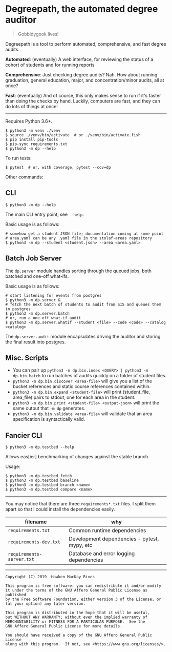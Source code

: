 # Degreepath, the automated degree auditor

> Gobbldygook lives!

Degreepath is a tool to perform automated, comprehensive, and fast degree audits.

**Automated**: (eventually) A web interface, for reviewing the status of a cohort of students and for running reports

**Comprehensive**: Just checking degree audits? Nah. How about running graduation, general education, major, and concentration/minor audits, all at once?

**Fast**: (eventually) And of course, this only makes sense to run if it's faster than doing the checks by hand. Luckily, computers are fast, and they can do lots of things at once!

---

Requires Python 3.6+.

```shell script
$ python3 -m venv ./venv
$ source ./venv/bin/activate  # or ./venv/bin/activate.fish
$ pip install pip-tools
$ pip-sync requirements.txt
$ python3 -m dp --help
```

To run tests:

```shell script
$ pytest  # or, with coverage, pytest --cov=dp
```

Other commands:

## CLI

```shell script
$ python3 -m dp --help
```

The main CLI entry point; see `--help`.

Basic usage is as follows:

```shell script
# somehow get a student JSON file; documentation coming at some point
# area.yaml can be any .yaml file in the stolaf-areas repository
$ python3 -m dp --student <student.json> --area <area.yaml>
```

## Batch Job Server

The `dp.server` module handles sorting through the queued jobs, both batched and one-off what-ifs.

Basic usage is as follows:

```shell script
# start listening for events from postgres
$ python3 -m dp.server &
# fetch the next batch of students to audit from SIS and queues them in postgres
$ python3 -m dp.server.batch
# or, run a one-off what-if audit
$ python3 -m dp.server.whatif --student <file> --code <code> --catalog <catalog>
```

The `dp.server.audit` module encapsulates driving the auditor and storing the final result into postgres.

## Misc. Scripts

- You can pair up `python3 -m dp.bin.index <QUERY> | python3 -m dp.bin.batch` to run batches of audits quickly on a folder of student files.
- `python3 -m dp.bin.discover <area-file>` will give you a list of the bucket references and static course references contained within.
- `python3 -m dp.bin.expand <student-file>` will print (student_file, area_file) pairs to stdout, one for each area in the student.
- `python3 -m dp.bin.print <student-file> <output-json>` will print the same output that `-m dp` generates.
- `python3 -m dp.bin.validate <area-file>` will validate that an area specification is syntactically valid.

## Fancier CLI

```shell script
$ python3 -m dp.testbed --help
```

Allows eas[ier] benchmarking of changes against the stable branch.

Usage:

```shell script
$ python3 -m dp.testbed fetch
$ python3 -m dp.testbed baseline
$ python3 -m dp.testbed branch <name>
$ python3 -m dp.testbed compare <name>
```

---

You may notice that there are three `requirements*.txt` files. I split them apart so that I could install the dependencies easily.

| filename                  | why                                          |
| ------------------------- | -------------------------------------------- |
| `requirements.txt`        | Common runtime dependencies                  |
| `requirements-dev.txt`    | Development dependencies - pytest, mypy, etc |
| `requirements-server.txt` | Database and error logging dependencies      |

---

```
Copyright (C) 2019  Hawken MacKay Rives

This program is free software: you can redistribute it and/or modify
it under the terms of the GNU Affero General Public License as published
by the Free Software Foundation, either version 3 of the License, or
(at your option) any later version.

This program is distributed in the hope that it will be useful,
but WITHOUT ANY WARRANTY; without even the implied warranty of
MERCHANTABILITY or FITNESS FOR A PARTICULAR PURPOSE.  See the
GNU Affero General Public License for more details.

You should have received a copy of the GNU Affero General Public License
along with this program.  If not, see <https://www.gnu.org/licenses/>.
```
